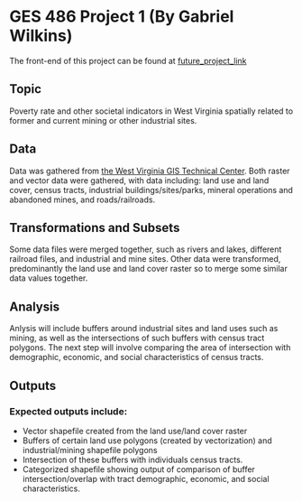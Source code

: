 # GES 486 Project 1 (By Gabriel Wilkins)
The front-end of this project can be found at [future_project_link]()

## Topic
Poverty rate and other societal indicators in West Virginia spatially related to former and current mining or other industrial sites.

## Data
Data was gathered from [the West Virginia GIS Technical Center](http://wvgis.wvu.edu/data/data.php).
Both raster and vector data were gathered, with data including: land use and land cover, census tracts, industrial buildings/sites/parks, mineral operations and abandoned mines, and roads/railroads.

## Transformations and Subsets
Some data files were merged together, such as rivers and lakes, different railroad files, and industrial and mine sites.
Other data were transformed, predominantly the land use and land cover raster so to merge some similar data values together.

## Analysis
Anlysis will include buffers around industrial sites and land uses such as mining, as well as the intersections of such buffers with census tract polygons. The next step will involve comparing the area of intersection with demographic, economic, and social characteristics of census tracts.

## Outputs
### Expected outputs include:
- Vector shapefile created from the land use/land cover raster
- Buffers of certain land use polygons (created by vectorization) and industrial/mining shapefile polygons
- Intersection of these buffers with individuals census tracts.
- Categorized shapefile showing output of comparison of buffer intersection/overlap with tract demographic, economic, and social characteristics.
